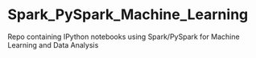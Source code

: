 # Spark_PySpark_Machine_Learning
Repo containing IPython notebooks using Spark/PySpark for Machine Learning and Data Analysis
